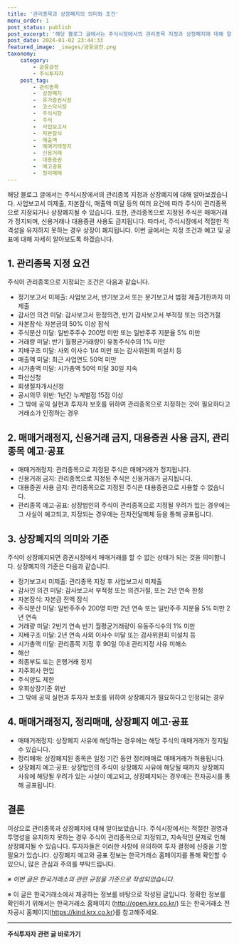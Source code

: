 ```yaml
---
title: '관리종목과 상장폐지의 의미와 조건'
menu_order: 1
post_status: publish
post_excerpt: '해당 블로그 글에서는 주식시장에서의 관리종목 지정과 상장폐지에 대해 알아보겠습니다. 사업보고서 미제출, 자본잠식, 매출액 미달 등의 여러 요건에 따라 주식이 관리종목으로 지정되거나 상장폐지될 수 있습니다. 또한, 관리종목으로 지정된 주식은 매매거래가 정지되며, 신용거래나 대용증권 사용도 금지됩니다. 따라서, 주식시장에서 적절한 적격성을 유지하지 못하는 경우 상장이 폐지됩니다. 이번 글에서는 지정 조건과 예고 및 공표에 대해 자세히 알아보도록 하겠습니다.'
post_date: 2024-01-02 23:44:33
featured_image: _images/금융금전.png
taxonomy:
    category:
        - 금융금전
        - 주식투자자
    post_tag:
        - 관리종목
        -  상장폐지
        -  유가증권시장
        -  코스닥시장
        -  주식시장
        -  주식
        -  사업보고서
        -  자본잠식
        -  매출액
        -  매매거래정지
        -  신용거래
        -  대용증권
        -  예고공표
        -  정리매매
---
```



해당 블로그 글에서는 주식시장에서의 관리종목 지정과 상장폐지에 대해 알아보겠습니다. 사업보고서 미제출, 자본잠식, 매출액 미달 등의 여러 요건에 따라 주식이 관리종목으로 지정되거나 상장폐지될 수 있습니다. 또한, 관리종목으로 지정된 주식은 매매거래가 정지되며, 신용거래나 대용증권 사용도 금지됩니다. 따라서, 주식시장에서 적절한 적격성을 유지하지 못하는 경우 상장이 폐지됩니다. 이번 글에서는 지정 조건과 예고 및 공표에 대해 자세히 알아보도록 하겠습니다.

## 1. 관리종목 지정 요건

주식이 관리종목으로 지정되는 조건은 다음과 같습니다.

- 정기보고서 미제출: 사업보고서, 반기보고서 또는 분기보고서 법정 제출기한까지 미제출
- 감사인 의견 미달: 감사보고서 한정의견, 반기 감사보고서 부적정 또는 의견거절
- 자본잠식: 자본금의 50% 이상 잠식
- 주식분산 미달: 일반주주수 200명 미만 또는 일반주주 지분율 5% 미만
- 거래량 미달: 반기 월평균거래량이 유동주식수의 1% 미만
- 지배구조 미달: 사외 이사수 1/4 미만 또는 감사위원회 미설치 등
- 매출액 미달: 최근 사업연도 50억 미만
- 시가총액 미달: 시가총액 50억 미달 30일 지속
- 파산신청
- 회생절차개시신청
- 공시의무 위반: 1년간 누계벌점 15점 이상
- 그 밖에 공익 실현과 투자자 보호를 위하여 관리종목으로 지정하는 것이 필요하다고 거래소가 인정하는 경우

## 2. 매매거래정지, 신용거래 금지, 대용증권 사용 금지, 관리종목 예고·공표

- 매매거래정지: 관리종목으로 지정된 주식은 매매거래가 정지됩니다.
- 신용거래 금지: 관리종목으로 지정된 주식은 신용거래가 금지됩니다.
- 대용증권 사용 금지: 관리종목으로 지정된 주식은 대용증권으로 사용할 수 없습니다.
- 관리종목 예고·공표: 상장법인의 주식이 관리종목으로 지정될 우려가 있는 경우에는 그 사실이 예고되고, 지정되는 경우에는 전자전달매체 등을 통해 공표됩니다.

## 3. 상장폐지의 의미와 기준

주식이 상장폐지되면 증권시장에서 매매거래를 할 수 없는 상태가 되는 것을 의미합니다. 상장폐지의 기준은 다음과 같습니다.

- 정기보고서 미제출: 관리종목 지정 후 사업보고서 미제출
- 감사인 의견 미달: 감사보고서 부적정 또는 의견거절, 또는 2년 연속 한정
- 자본잠식: 자본금 전액 잠식
- 주식분산 미달: 일반주주수 200명 미만 2년 연속 또는 일반주주 지분율 5% 미만 2년 연속
- 거래량 미달: 2반기 연속 반기 월평균거래량이 유동주식수의 1% 미만
- 지배구조 미달: 2년 연속 사외 이사수 미달 또는 감사위원회 미설치 등
- 시가총액 미달: 관리종목 지정 후 90일 이내 관리지정 사유 미해소
- 해산
- 최종부도 또는 은행거래 정지
- 지주회사 편입
- 주식양도 제한
- 우회상장기준 위반
- 그 밖에 공익 실현과 투자자 보호를 위하여 상장폐지가 필요하다고 인정되는 경우

## 4. 매매거래정지, 정리매매, 상장폐지 예고·공표

- 매매거래정지: 상장폐지 사유에 해당하는 경우에는 해당 주식의 매매거래가 정지될 수 있습니다.
- 정리매매: 상장폐지된 종목은 일정 기간 동안 정리매매로 매매거래가 허용됩니다.
- 상장폐지 예고·공표: 상장법인의 주식이 상장폐지 사유에 해당될 때까지 상장폐지 사유에 해당될 우려가 있는 사실이 예고되고, 상장폐지되는 경우에는 전자공시를 통해 공표됩니다.

## 결론

이상으로 관리종목과 상장폐지에 대해 알아보았습니다. 주식시장에서는 적절한 경영과 투명성을 유지하지 못하는 경우 주식이 관리종목으로 지정되고, 지속적인 문제로 인해 상장폐지될 수 있습니다. 투자자들은 이러한 사항에 유의하여 투자 결정에 신중을 기할 필요가 있습니다. 상장폐지 예고와 공표 정보는 한국거래소 홈페이지를 통해 확인할 수 있으니, 많은 관심과 주의를 부탁드립니다.

*※ 이번 글은 한국거래소의 관련 규정을 기준으로 작성되었습니다.*

※ 이 글은 한국거래소에서 제공하는 정보를 바탕으로 작성된 글입니다. 정확한 정보를 확인하기 위해서는 한국거래소 홈페이지 (http://open.krx.co.kr/) 또는 한국거래소 전자공시 홈페이지(https://kind.krx.co.kr)를 참고해주세요.
<!-- wp:separator -->
<hr class="wp-block-separator has-alpha-channel-opacity"/>
<!-- /wp:separator -->

<!-- wp:group {"backgroundColor":"base","layout":{"type":"constrained"}} -->
<div class="wp-block-group has-base-background-color has-background"><!-- wp:paragraph {"align":"center","fontSize":"medium"} -->
<p class="has-text-align-center has-large-font-size"><strong>주식투자자 관련 글 바로가기</strong></p>
<!-- /wp:paragraph -->


<!-- wp:latest-posts
{"categories":[{"id":15119,"count":19,"description":"","link":"https://uknowlaw.com/category/%ec%a3%bc%ec%8b%9d%ed%88%ac%ec%9e%90%ec%9e%90/","name":"주식투자자","slug":"주식투자자","taxonomy":"category","parent":0,"meta":[],"_links":{"self":[{"href":"https://uknowlaw.com/wp-json/wp/v2/categories/15119"}],"collection":[{"href":"https://uknowlaw.com/wp-json/wp/v2/categories"}],"about":[{"href":"https://uknowlaw.com/wp-json/wp/v2/taxonomies/category"}],"wp:post_type":[{"href":"https://uknowlaw.com/wp-json/wp/v2/posts?categories=15119"}],"curies":[{"name":"wp","href":"https://api.w.org/{rel}","templated":true}]}}],"postsToShow":100,"excerptLength":28,"postLayout":"grid","columns":2,"featuredImageAlign":"left","featuredImageSizeSlug":"large","fontSize":"small"} /--></div>
<!-- /wp:group -->